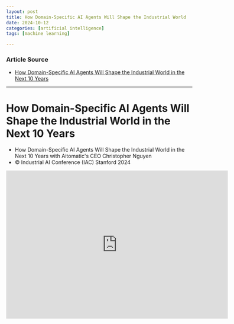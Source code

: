 ```yaml
---
layout: post
title: How Domain-Specific AI Agents Will Shape the Industrial World
date: 2024-10-12
categories: [artificial intelligence]
tags: [machine learning]

---
```


### Article Source


* [How Domain-Specific AI Agents Will Shape the Industrial World in the Next 10 Years](https://www.youtube.com/watch?v=aWEaEgV1pHQ)

---



# How Domain-Specific AI Agents Will Shape the Industrial World in the Next 10 Years 

* How Domain-Specific AI Agents Will Shape the Industrial World in the Next 10 Years with Aitomatic's CEO Christopher Nguyen
* © Industrial AI Conference (IAC) Stanford 2024


<iframe width="600" height="400" src="https://www.youtube.com/embed/aWEaEgV1pHQ?si=Uzfq_sV_DMUHKgUM" title="YouTube video player" frameborder="0" allow="accelerometer; autoplay; clipboard-write; encrypted-media; gyroscope; picture-in-picture; web-share" referrerpolicy="strict-origin-when-cross-origin" allowfullscreen></iframe>


